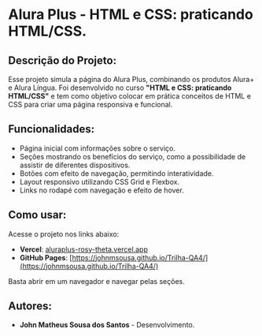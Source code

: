 # Alura Plus - HTML e CSS: praticando HTML/CSS.

## Descrição do Projeto:

Esse projeto simula a página do Alura Plus, combinando os produtos Alura+ e Alura Língua. Foi desenvolvido no curso **"HTML e CSS: praticando HTML/CSS"** e tem como objetivo colocar em prática conceitos de HTML e CSS para criar uma página responsiva e funcional.

## Funcionalidades:

- Página inicial com informações sobre o serviço.
- Seções mostrando os benefícios do serviço, como a possibilidade de assistir de diferentes dispositivos.
- Botões com efeito de navegação, permitindo interatividade.
- Layout responsivo utilizando CSS Grid e Flexbox.
- Links no rodapé com navegação e efeito de hover.

## Como usar:

Acesse o projeto nos links abaixo:

- **Vercel**: [aluraplus-rosy-theta.vercel.app](https://aluraplus-rosy-theta.vercel.app)
- **GitHub Pages**: [https://johnmsousa.github.io/Trilha-QA4/](https://johnmsousa.github.io/Trilha-QA4/)

Basta abrir em um navegador e navegar pelas seções.

## Autores:

- **John Matheus Sousa dos Santos** - Desenvolvimento.
